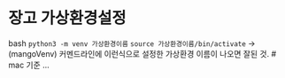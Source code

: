 # 장고 가상환경설정

bash
  `python3 -m venv 가상환경이름`
  `source 가상환경이름/bin/activate` → (mangoVenv) 커멘드라인에 이런식으로 설정한 가상환경 이름이 나오면 잘된 것. # mac 기준 ... 
